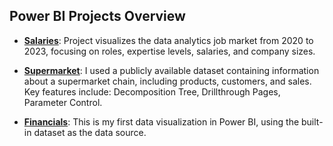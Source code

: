 ## Power BI Projects Overview

- **[Salaries](PowerBI/Salaries/)**: Project visualizes the data analytics job market from 2020 to 2023, focusing on roles, 
expertise levels, salaries, and company sizes.

- **[Supermarket](PowerBI/Supermarket/)**: I used a publicly available dataset containing information about a supermarket
chain, including products, customers, and sales. Key features include: Decomposition Tree, Drillthrough Pages, Parameter Control.

- **[Financials](PowerBI/Financials/)**: This is my first data visualization in Power BI, using the built-in dataset as the data source. 
